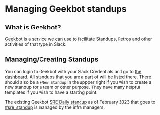 
# Managing Geekbot standups

## What is Geekbot?

[Geekbot](https://geekbot.com/) is a service we can use to facilitate Standups, Retros and other activities of that type in Slack.

## Managing/Creating Standups

You can login to Geekbot with your Slack Credentials and go to [the dashboard](https://app.geekbot.com/dashboard/home).
All standups that you are a part of will be listed there.  There should also be a `+New Standup` in the uppper right if you wish to create
a new standup for a team or other purpose.  They have many helpful templates if you wish to have a starting point.

The existing Geekbot [SRE Daily standup](https://app.geekbot.com/dashboard/standup/25831/view) as of February 2023 that goes to [#sre_standup](https://gitlab.slack.com/archives/C027DF6UCSJ) is managed by the infra managers.

